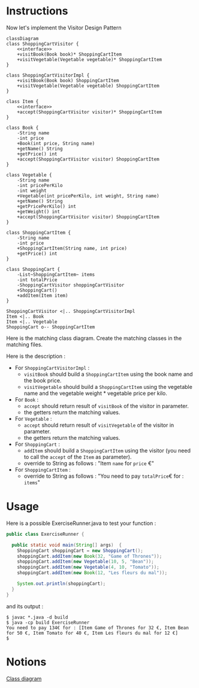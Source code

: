 # Instructions

Now let's implement the Visitor Design Pattern

```mermaid
classDiagram
class ShoppingCartVisitor {
    <<interface>>
    +visitBook(Book book)* ShoppingCartItem
    +visitVegetable(Vegetable vegetable)* ShoppingCartItem
}

class ShoppingCartVisitorImpl {
    +visitBook(Book book) ShoppingCartItem
    +visitVegetable(Vegetable vegetable) ShoppingCartItem
}

class Item {
    <<interface>>
    +accept(ShoppingCartVisitor visitor)* ShoppingCartItem
}

class Book {
    -String name
    -int price
    +Book(int price, String name)
    +getName() String
    +getPrice() int
    +accept(ShoppingCartVisitor visitor) ShoppingCartItem
}

class Vegetable {
    -String name
    -int pricePerKilo
    -int weight
    +Vegetable(int pricePerKilo, int weight, String name)
    +getName() String
    +getPricePerKilo() int
    +getWeight() int
    +accept(ShoppingCartVisitor visitor) ShoppingCartItem
}

class ShoppingCartItem {
    -String name
    -int price
    +ShoppingCartItem(String name, int price)
    +getPrice() int
}

class ShoppingCart {
    -List~ShoppingCartItem~ items
    -int totalPrice
    -ShoppingCartVisitor shoppingCartVisitor
    +ShoppingCart()
    +addItem(Item item)
}

ShoppingCartVisitor <|.. ShoppingCartVisitorImpl
Item <|.. Book
Item <|.. Vegetable
ShoppingCart o-- ShoppingCartItem
```

Here is the matching class diagram. Create the matching classes in the matching files.

Here is the description : 
* For `ShoppingCartVisitorImpl` :
  * `visitBook` should build a `ShoppingCartItem` using the book name and the book price.
  * `visitVegetable` should build a `ShoppingCartItem` using the vegetable name and the vegetable weight * vegetable price per kilo.
* For `Book` :
  * `accept` should return result of `visitBook` of the visitor in parameter.
  * the getters return the matching values.
* For `Vegetable` :
  * `accept` should return result of `visitVegetable` of the visitor in parameter.
  * the getters return the matching values.
* For `ShoppingCart` :
  * `addItem` should build a `ShoppingCartItem` using the visitor (you need to call the `accept` of the `Item` as parameter).
  * override to String as follows : "Item `name` for `price` €"
* For `ShoppingCartItem` :
  * override to String as follows : "You need to pay `totalPrice`€ for : `items`"

# Usage

Here is a possible ExerciseRunner.java to test your function :

```java
public class ExerciseRunner {

  public static void main(String[] args)  {
    ShoppingCart shoppingCart = new ShoppingCart();
    shoppingCart.addItem(new Book(32, "Game of Thrones"));
    shoppingCart.addItem(new Vegetable(10, 5, "Bean"));
    shoppingCart.addItem(new Vegetable(4, 10, "Tomato"));
    shoppingCart.addItem(new Book(12, "Les fleurs du mal"));

    System.out.println(shoppingCart);
  }
}
```
          
and its output :
```shell
$ javac *.java -d build
$ java -cp build ExerciseRunner 
You need to pay 134€ for : [Item Game of Thrones for 32 €, Item Bean for 50 €, Item Tomato for 40 €, Item Les fleurs du mal for 12 €]
$
```

# Notions
[Class diagram](https://fr.wikipedia.org/wiki/Diagramme_de_classes)  

